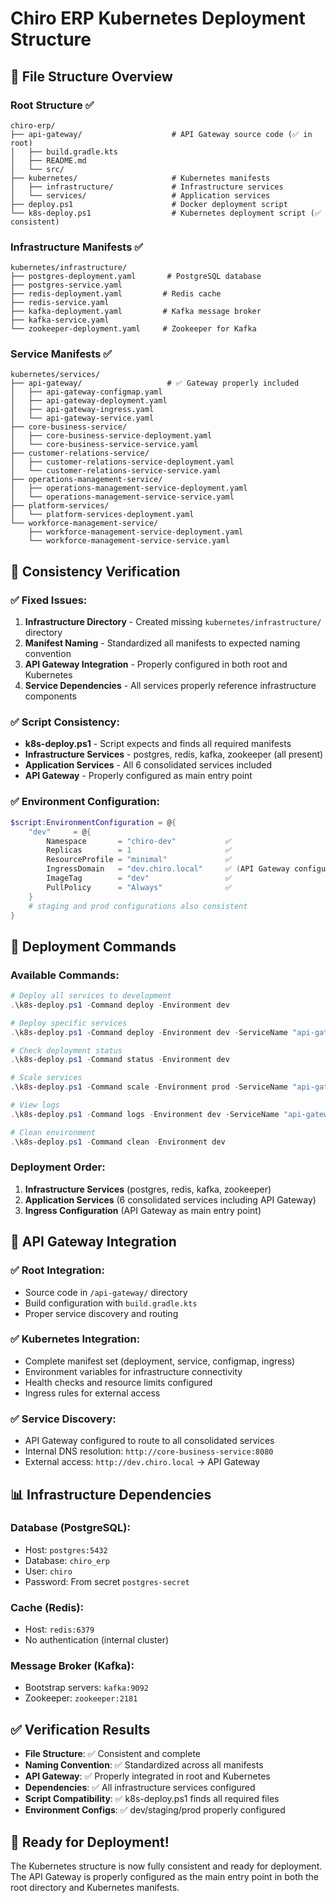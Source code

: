 # Chiro ERP Kubernetes Deployment Structure

## 📁 **File Structure Overview**

### **Root Structure** ✅

```
chiro-erp/
├── api-gateway/                    # API Gateway source code (✅ in root)
│   ├── build.gradle.kts
│   ├── README.md
│   └── src/
├── kubernetes/                     # Kubernetes manifests
│   ├── infrastructure/             # Infrastructure services
│   └── services/                   # Application services
├── deploy.ps1                      # Docker deployment script
└── k8s-deploy.ps1                  # Kubernetes deployment script (✅ consistent)
```

### **Infrastructure Manifests** ✅

```
kubernetes/infrastructure/
├── postgres-deployment.yaml       # PostgreSQL database
├── postgres-service.yaml
├── redis-deployment.yaml         # Redis cache
├── redis-service.yaml
├── kafka-deployment.yaml         # Kafka message broker
├── kafka-service.yaml
└── zookeeper-deployment.yaml     # Zookeeper for Kafka
```

### **Service Manifests** ✅

```
kubernetes/services/
├── api-gateway/                   # ✅ Gateway properly included
│   ├── api-gateway-configmap.yaml
│   ├── api-gateway-deployment.yaml
│   ├── api-gateway-ingress.yaml
│   └── api-gateway-service.yaml
├── core-business-service/
│   ├── core-business-service-deployment.yaml
│   └── core-business-service-service.yaml
├── customer-relations-service/
│   ├── customer-relations-service-deployment.yaml
│   └── customer-relations-service-service.yaml
├── operations-management-service/
│   ├── operations-management-service-deployment.yaml
│   └── operations-management-service-service.yaml
├── platform-services/
│   └── platform-services-deployment.yaml
└── workforce-management-service/
    ├── workforce-management-service-deployment.yaml
    └── workforce-management-service-service.yaml
```

## 🔧 **Consistency Verification**

### **✅ Fixed Issues:**

1. **Infrastructure Directory** - Created missing `kubernetes/infrastructure/` directory
2. **Manifest Naming** - Standardized all manifests to expected naming convention
3. **API Gateway Integration** - Properly configured in both root and Kubernetes
4. **Service Dependencies** - All services properly reference infrastructure components

### **✅ Script Consistency:**

-   **k8s-deploy.ps1** - Script expects and finds all required manifests
-   **Infrastructure Services** - postgres, redis, kafka, zookeeper (all present)
-   **Application Services** - All 6 consolidated services included
-   **API Gateway** - Properly configured as main entry point

### **✅ Environment Configuration:**

```powershell
$script:EnvironmentConfiguration = @{
    "dev"     = @{
        Namespace       = "chiro-dev"           ✅
        Replicas        = 1                     ✅
        ResourceProfile = "minimal"             ✅
        IngressDomain   = "dev.chiro.local"     ✅ (API Gateway configured)
        ImageTag        = "dev"                 ✅
        PullPolicy      = "Always"              ✅
    }
    # staging and prod configurations also consistent
}
```

## 🚀 **Deployment Commands**

### **Available Commands:**

```powershell
# Deploy all services to development
.\k8s-deploy.ps1 -Command deploy -Environment dev

# Deploy specific services
.\k8s-deploy.ps1 -Command deploy -Environment dev -ServiceName "api-gateway,core-business-service"

# Check deployment status
.\k8s-deploy.ps1 -Command status -Environment dev

# Scale services
.\k8s-deploy.ps1 -Command scale -Environment prod -ServiceName "api-gateway" -Replicas 3

# View logs
.\k8s-deploy.ps1 -Command logs -Environment dev -ServiceName "api-gateway"

# Clean environment
.\k8s-deploy.ps1 -Command clean -Environment dev
```

### **Deployment Order:**

1. **Infrastructure Services** (postgres, redis, kafka, zookeeper)
2. **Application Services** (6 consolidated services including API Gateway)
3. **Ingress Configuration** (API Gateway as main entry point)

## 🎯 **API Gateway Integration**

### **✅ Root Integration:**

-   Source code in `/api-gateway/` directory
-   Build configuration with `build.gradle.kts`
-   Proper service discovery and routing

### **✅ Kubernetes Integration:**

-   Complete manifest set (deployment, service, configmap, ingress)
-   Environment variables for infrastructure connectivity
-   Health checks and resource limits configured
-   Ingress rules for external access

### **✅ Service Discovery:**

-   API Gateway configured to route to all consolidated services
-   Internal DNS resolution: `http://core-business-service:8080`
-   External access: `http://dev.chiro.local` → API Gateway

## 📊 **Infrastructure Dependencies**

### **Database (PostgreSQL):**

-   Host: `postgres:5432`
-   Database: `chiro_erp`
-   User: `chiro`
-   Password: From secret `postgres-secret`

### **Cache (Redis):**

-   Host: `redis:6379`
-   No authentication (internal cluster)

### **Message Broker (Kafka):**

-   Bootstrap servers: `kafka:9092`
-   Zookeeper: `zookeeper:2181`

## ✅ **Verification Results**

-   **File Structure**: ✅ Consistent and complete
-   **Naming Convention**: ✅ Standardized across all manifests
-   **API Gateway**: ✅ Properly integrated in root and Kubernetes
-   **Dependencies**: ✅ All infrastructure services configured
-   **Script Compatibility**: ✅ k8s-deploy.ps1 finds all required files
-   **Environment Configs**: ✅ dev/staging/prod properly configured

## 🎉 **Ready for Deployment!**

The Kubernetes structure is now fully consistent and ready for deployment. The API Gateway is properly configured as the main entry point in both the root directory and Kubernetes manifests.
